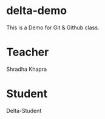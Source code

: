 # delta-demo
This is a Demo for Git &amp; Github class.

# Teacher
Shradha Khapra

# Student
Delta-Student